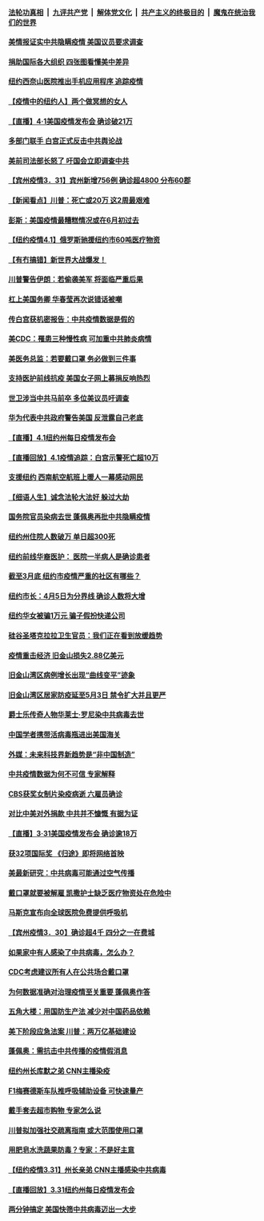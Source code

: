

####  [法轮功真相](../../../../basic/blob/master/README.md?t=04020931) &nbsp;|&nbsp; [九评共产党](../../../../9ping.md/blob/master/README.md?t=04020931) &nbsp;|&nbsp; [解体党文化](../../../../jtdwh.md/blob/master/README.md?t=04020931)  &nbsp;|&nbsp; [共产主义的终极目的](../../../../gczydzjmd.md/blob/master/README.md?t=04020931) &nbsp;|&nbsp; [魔鬼在统治我们的世界](../../../../mgztzwmdsj.md/blob/master/README.md?t=04020931) 

#### [美情报证实中共隐瞒疫情 美国议员要求调查](../pages/nsc412/n11996650.md?t=04020931) 

#### [捐助国际各大组织 四张图看懂美中差异](../pages/nsc412/n11996177.md?t=04020931) 

#### [纽约西奈山医院推出手机应用程序 追踪疫情](../pages/nsc412/n11995940.md?t=04020931) 

#### [【疫情中的纽约人】两个做冥想的女人](../pages/nsc412/n11995980.md?t=04020931) 

#### [【直播】4·1美国疫情发布会 确诊破21万](../pages/nsc412/n11996100.md?t=04020931) 

#### [多部门联手 白宫正式反击中共舆论战](../pages/nsc412/n11996230.md?t=04020931) 

#### [美前司法部长怒了 吁国会立即调查中共](../pages/nsc412/n11996108.md?t=04020931) 

#### [【宾州疫情3．31】宾州新增756例 确诊超4800 分布60郡](../pages/nsc412/n11996258.md?t=04020931) 

#### [【新闻看点】川普：死亡或20万 这2周最艰难](../pages/nsc412/n11995866.md?t=04020931) 

#### [彭斯：美国疫情最糟糕情况或在6月初过去](../pages/nsc412/n11995999.md?t=04020931) 

#### [【纽约疫情4.1】俄罗斯驰援纽约市60吨医疗物资](../pages/nsc412/n11994827.md?t=04020931) 

#### [【有冇搞错】新世界大战爆发！](../pages/nsc412/n11996002.md?t=04020931) 

#### [川普警告伊朗：若偷袭美军 将面临严重后果](../pages/nsc412/n11995799.md?t=04020931) 

#### [杠上美国务卿 华春莹再次说错话被嘲](../pages/nsc412/n11995429.md?t=04020931) 

#### [传白宫获机密报告：中共疫情数据是假的](../pages/nsc412/n11995692.md?t=04020931) 

#### [美CDC：罹患三种慢性病 可加重中共肺炎病情](../pages/nsc412/n11995417.md?t=04020931) 

#### [美医务总监：若要戴口罩 务必做到三件事](../pages/nsc412/n11995513.md?t=04020931) 

#### [支持医护前线抗疫 美国女子网上募捐反响热烈](../pages/nsc412/n11995262.md?t=04020931) 

#### [世卫涉当中共马前卒 多位美议员吁调查](../pages/nsc412/n11995407.md?t=04020931) 

#### [华为代表中共政府警告美国 反泄露自己老底](../pages/nsc412/n11995316.md?t=04020931) 

#### [【直播】4.1纽约州每日疫情发布会](../pages/nsc412/n11995327.md?t=04020931) 

#### [【直播回放】4.1疫情追踪：白宫示警死亡超10万](../pages/nsc412/n11994898.md?t=04020931) 

#### [支援纽约 西南航空航班上暖人一幕感动网民](../pages/nsc412/n11994831.md?t=04020931) 

#### [【细语人生】诚念法轮大法好 躲过大劫](../pages/nsc412/n11992930.md?t=04020931) 

#### [国务院官员染病去世 蓬佩奥再批中共隐瞒疫情](../pages/nsc412/n11994594.md?t=04020931) 

#### [纽约州住院人数破万  单日超300死](../pages/nsc412/n11994089.md?t=04020931) 

#### [纽约前线华裔医护： 医院一半病人是确诊患者](../pages/nsc412/n11994050.md?t=04020931) 

#### [截至3月底  纽约市疫情严重的社区有哪些？](../pages/nsc412/n11994042.md?t=04020931) 

#### [纽约市长：4月5日为分界线 确诊人数将大增](../pages/nsc412/n11994060.md?t=04020931) 

#### [纽约华女被骗1万元 骗子假扮快递公司](../pages/nsc412/n11994070.md?t=04020931) 

#### [硅谷圣塔克拉拉卫生官员：我们正在看到放缓趋势](../pages/nsc412/n11994236.md?t=04020931) 

#### [疫情重击经济 旧金山损失2.88亿美元](../pages/nsc412/n11994189.md?t=04020931) 

#### [旧金山湾区病例增长出现“曲线变平”迹象](../pages/nsc412/n11994150.md?t=04020931) 

#### [旧金山湾区居家防疫延至5月3日     禁令扩大并且更严](../pages/nsc412/n11994119.md?t=04020931) 

#### [爵士乐传奇人物华莱士‧罗尼染中共病毒去世](../pages/nsc412/n11993645.md?t=04020931) 

#### [中国学者携带活病毒瓶进出美国海关](../pages/nsc412/n11992910.md?t=04020931) 

#### [外媒：未来科技界新趋势是“非中国制造”](../pages/nsc412/n11993161.md?t=04020931) 

#### [中共疫情数据为何不可信 专家解释](../pages/nsc412/n11992756.md?t=04020931) 

#### [CBS获奖女制片染疫病逝 六雇员确诊](../pages/nsc412/n11993381.md?t=04020931) 

#### [对比中美对外捐款 中共并不慷慨 有据为证](../pages/nsc412/n11993120.md?t=04020931) 

#### [【直播】3·31美国疫情发布会 确诊逾18万](../pages/nsc412/n11993029.md?t=04020931) 

#### [获32项国际奖 《归途》即将网络首映](../pages/nsc412/n11992828.md?t=04020931) 

#### [美最新研究：中共病毒可能通过空气传播](../pages/nsc412/n11992704.md?t=04020931) 

#### [戴口罩就要被解雇   凯撒护士缺乏医疗物资处在危险中](../pages/nsc412/n11993155.md?t=04020931) 

#### [马斯克宣布向全球医院免费提供呼吸机](../pages/nsc412/n11993122.md?t=04020931) 

#### [【宾州疫情3．30】确诊超4千 四分之一在费城](../pages/nsc412/n11993103.md?t=04020931) 

#### [如果家中有人感染了中共病毒，怎么办？](../pages/nsc412/n11993092.md?t=04020931) 

#### [CDC考虑建议所有人在公共场合戴口罩](../pages/nsc412/n11993063.md?t=04020931) 

#### [为何数据准确对治理疫情至关重要 蓬佩奥作答](../pages/nsc412/n11992741.md?t=04020931) 

#### [五角大楼：用国防生产法 减少对中国药品依赖](../pages/nsc412/n11992751.md?t=04020931) 

#### [美下阶段应急法案 川普：两万亿基础建设](../pages/nsc412/n11992772.md?t=04020931) 

#### [蓬佩奥：需抗击中共传播的疫情假消息](../pages/nsc412/n11992499.md?t=04020931) 

#### [纽约州长库默之弟 CNN主播染疫](../pages/nsc412/n11992653.md?t=04020931) 

#### [F1梅赛德斯车队推呼吸辅助设备 可快速量产](../pages/nsc412/n11992158.md?t=04020931) 

#### [戴手套去超市购物 专家怎么说](../pages/nsc412/n11992519.md?t=04020931) 

#### [川普拟加强社交疏离指南 或大范围使用口罩](../pages/nsc412/n11992403.md?t=04020931) 

#### [用肥皂水洗蔬果防毒？专家：不是好主意](../pages/nsc412/n11992361.md?t=04020931) 

#### [【纽约疫情3.31】州长亲弟 CNN主播感染中共病毒](../pages/nsc412/n11991677.md?t=04020931) 

#### [【直播回放】3.31纽约州每日疫情发布会](../pages/nsc412/n11992266.md?t=04020931) 

#### [两分钟搞定 美国快筛中共病毒迈出一大步](../pages/nsc412/n11992135.md?t=04020931) 

